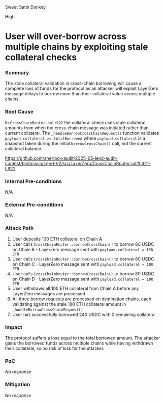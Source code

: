 Sweet Satin Donkey

High

# User will over-borrow across multiple chains by exploiting stale collateral checks

### Summary

The stale collateral validation in cross-chain borrowing will cause a complete loss of funds for the protocol as an attacker will exploit LayerZero message delays to borrow more than their collateral value across multiple chains.

### Root Cause

In `CrossChainRouter.sol:622` the collateral check uses stale collateral amounts from when the cross-chain message was initiated rather than current collateral. The `_handleBorrowCrossChainRequest()` function validates `payload.collateral >= totalBorrowed` where `payload.collateral` is a snapshot taken during the initial `borrowCrossChain()` call, not the current collateral balance.

https://github.com/sherlock-audit/2025-05-lend-audit-contest/blob/main/Lend-V2/src/LayerZero/CrossChainRouter.sol#L621-L622

### Internal Pre-conditions

N/A

### External Pre-conditions

N/A

### Attack Path

1. User deposits 100 ETH collateral on Chain A
2. User calls `CrossChainRouter::borrowCrossChain()` to borrow 80 USDC on Chain B - LayerZero message sent with `payload.collateral = 100 ETH`
3. User calls `CrossChainRouter::borrowCrossChain()` to borrow 80 USDC on Chain C - LayerZero message sent with `payload.collateral = 100 ETH`
4. User calls `CrossChainRouter::borrowCrossChain()` to borrow 80 USDC on Chain D - LayerZero message sent with `payload.collateral = 100 ETH`
5. User withdraws all 100 ETH collateral from Chain A before any LayerZero messages are processed
6. All three borrow requests are processed on destination chains, each validating against the stale 100 ETH collateral amount in `_handleBorrowCrossChainRequest()`
7. User has successfully borrowed 240 USDC with 0 remaining collateral

### Impact

The protocol suffers a loss equal to the total borrowed amount. The attacker gains the borrowed funds across multiple chains while having withdrawn their collateral, so no risk of loss for the attacker.

### PoC

_No response_

### Mitigation

_No response_